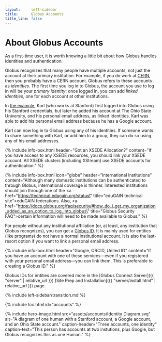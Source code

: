 ```yaml
---
layout:     left-sidebar
title:      Globus Accounts
title_line: false
---
```


# About Globus Accounts

As a first-time user, it is worth knowing a little bit about how Globus handles
identities and authentication.

Globus recognizes that many people have multiple accounts, not just the account
at their primary institution.  For example, if you do work at
[CERN](https://home.cern), then you probably have a CERN account.  Globus
refers to these accounts as _identities_.  The first time you log in to Globus,
the account you use to log in will be your _primary identity_; once logged in,
you can add _linked identities_, one for each account at other institutions.

In <a href="#example">the example</a>, Karl (who works at Stanford) first
logged into Globus using his Stanford credentials, but later he added his
account at The Ohio State University, and his personal email address, as linked
identities.  Karl was able to add his personal email address because he has a
Google account.

Karl can now log in to Globus using any of his identities.  If someone wants to
share something with Karl, or add him to a group, they can do so using any of
his email addresses.

{% include info-box.html
   header="Got an XSEDE Allocation?"
   content="If you have access to any XSEDE resources, you should link your XSEDE account.  All XSEDE clusters (including XStream) use XSEDE accounts for authentication."
%}

{% include info-box.html
   icon="globe"
   header="International Institutions"
   content="Although many domestic institutions can be authenticated to through Globus, international coverage is thinner.  Interested institutions should join through one of the <a href=\"https://technical.edugain.org/status\" title=\"eduGAIN technical site\">eduGAIN federations</a>.  Also, <a href=\"https://docs.globus.org/faq/security/#how_do_i_get_my_organization_added_as_an_option_to_log_into_globus\" title=\"Globus Security FAQ\">certain information</a> will need to be made available to Globus."
%}

For people without any institutional affiliation (or, at least, any institution
that Globus recognizes), you can get a [Globus ID](https://www.globusid.org).
It is mainly used for entities (like programs) do not have a normal
institutional account.  It is also the last-resort option if you want to link a
personal email address.

{% include info-box.html
   header="Google, ORCID, United ID"
   content="If you have an account with one of these services—even if you registered with your personal email address—you can link them.  This is preferable to creating a Globus ID."
%}

Globus IDs for entities are covered more in the [Globus Connect Server]({{
"server" | relative_url }}) [Site Prep and Installation]({{
"server/install.html" | relative_url }}) page.

{% include left-sidebar/transition.md %}

{% include toc.html id="accounts" %}

<a name="example"></a>
{% include hero-image.html
   src="assets/accounts/Identity Diagram.svg"
   alt="A diagram of one human with a Stanford account, a Google account, and an Ohio State account."
   caption-header="Three accounts, one identity"
   caption-text="This person has accounts at two instutions, plus Google, but Globus recognizes this as one Human."
%}
